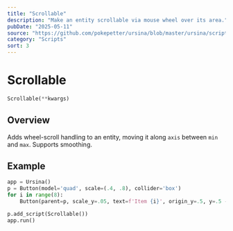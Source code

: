 ```yaml
---
title: "Scrollable"
description: "Make an entity scrollable via mouse wheel over its area."
pubDate: "2025-05-11"
source: "https://github.com/pokepetter/ursina/blob/master/ursina/scripts/scrollable.py"
category: "Scripts"
sort: 3
---
```


# Scrollable

```python
Scrollable(**kwargs)
```

## Overview

Adds wheel-scroll handling to an entity, moving it along `axis` between `min` and `max`. Supports smoothing.

## Example

```python
app = Ursina()
p = Button(model='quad', scale=(.4, .8), collider='box')
for i in range(8):
    Button(parent=p, scale_y=.05, text=f'Item {i}', origin_y=.5, y=.5 - (i * .05))

p.add_script(Scrollable())
app.run()
```